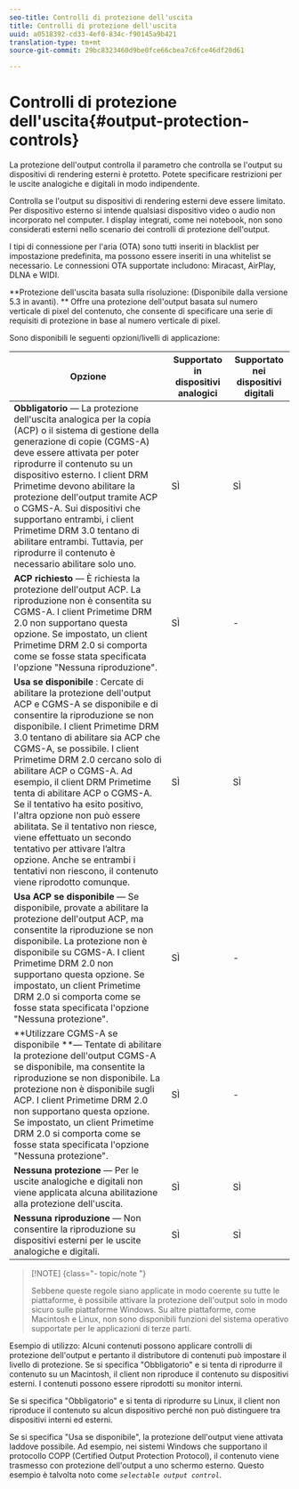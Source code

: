 ```yaml
---
seo-title: Controlli di protezione dell'uscita
title: Controlli di protezione dell'uscita
uuid: a0518392-cd33-4ef0-834c-f90145a9b421
translation-type: tm+mt
source-git-commit: 29bc8323460d9be0fce66cbea7c6fce46df20d61

---
```



# Controlli di protezione dell&#39;uscita{#output-protection-controls}

La protezione dell&#39;output controlla il parametro che controlla se l&#39;output su dispositivi di rendering esterni è protetto. Potete specificare restrizioni per le uscite analogiche e digitali in modo indipendente.

Controlla se l&#39;output su dispositivi di rendering esterni deve essere limitato. Per dispositivo esterno si intende qualsiasi dispositivo video o audio non incorporato nel computer. I display integrati, come nei notebook, non sono considerati esterni nello scenario dei controlli di protezione dell&#39;output.

I tipi di connessione per l&#39;aria (OTA) sono tutti inseriti in blacklist per impostazione predefinita, ma possono essere inseriti in una whitelist se necessario. Le connessioni OTA supportate includono: Miracast, AirPlay, DLNA e WIDI.

**Protezione dell&#39;uscita basata sulla risoluzione: (Disponibile dalla versione 5.3 in avanti). ** Offre una protezione dell&#39;output basata sul numero verticale di pixel del contenuto, che consente di specificare una serie di requisiti di protezione in base al numero verticale di pixel.

Sono disponibili le seguenti opzioni/livelli di applicazione:

| Opzione | Supportato in dispositivi analogici | Supportato nei dispositivi digitali |
|---|---|---|
| **Obbligatorio** — La protezione dell&#39;uscita analogica per la copia (ACP) o il sistema di gestione della generazione di copie (CGMS-A) deve essere attivata per poter riprodurre il contenuto su un dispositivo esterno. I client DRM Primetime devono abilitare la protezione dell&#39;output tramite ACP o CGMS-A. Sui dispositivi che supportano entrambi, i client Primetime DRM 3.0 tentano di abilitare entrambi. Tuttavia, per riprodurre il contenuto è necessario abilitare solo uno. | SÌ | SÌ |
| **ACP richiesto** — È richiesta la protezione dell&#39;output ACP. La riproduzione non è consentita su CGMS-A. I client Primetime DRM 2.0 non supportano questa opzione. Se impostato, un client Primetime DRM 2.0 si comporta come se fosse stata specificata l&#39;opzione &quot;Nessuna riproduzione&quot;. | SÌ | - |
| **Usa se disponibile** : Cercate di abilitare la protezione dell&#39;output ACP e CGMS-A se disponibile e di consentire la riproduzione se non disponibile. I client Primetime DRM 3.0 tentano di abilitare sia ACP che CGMS-A, se possibile. I client Primetime DRM 2.0 cercano solo di abilitare ACP o CGMS-A. Ad esempio, il client DRM Primetime tenta di abilitare ACP o CGMS-A. Se il tentativo ha esito positivo, l&#39;altra opzione non può essere abilitata. Se il tentativo non riesce, viene effettuato un secondo tentativo per attivare l’altra opzione. Anche se entrambi i tentativi non riescono, il contenuto viene riprodotto comunque. | SÌ | SÌ |
| **Usa ACP se disponibile** — Se disponibile, provate a abilitare la protezione dell&#39;output ACP, ma consentite la riproduzione se non disponibile. La protezione non è disponibile su CGMS-A. I client Primetime DRM 2.0 non supportano questa opzione. Se impostato, un client Primetime DRM 2.0 si comporta come se fosse stata specificata l&#39;opzione &quot;Nessuna protezione&quot;. | SÌ | - |
| **Utilizzare CGMS-A se disponibile **— Tentate di abilitare la protezione dell&#39;output CGMS-A se disponibile, ma consentite la riproduzione se non disponibile. La protezione non è disponibile sugli ACP. I client Primetime DRM 2.0 non supportano questa opzione. Se impostato, un client Primetime DRM 2.0 si comporta come se fosse stata specificata l&#39;opzione &quot;Nessuna protezione&quot;. | SÌ | - |
| **Nessuna protezione** — Per le uscite analogiche e digitali non viene applicata alcuna abilitazione alla protezione dell&#39;uscita. | SÌ | SÌ |
| **Nessuna riproduzione** — Non consentire la riproduzione su dispositivi esterni per le uscite analogiche e digitali. | SÌ | SÌ |

>[!NOTE] {class=&quot;- topic/note &quot;}
>
>Sebbene queste regole siano applicate in modo coerente su tutte le piattaforme, è possibile attivare la protezione dell&#39;output solo in modo sicuro sulle piattaforme Windows. Su altre piattaforme, come Macintosh e Linux, non sono disponibili funzioni del sistema operativo supportate per le applicazioni di terze parti.

Esempio di utilizzo: Alcuni contenuti possono applicare controlli di protezione dell&#39;output e pertanto il distributore di contenuti può impostare il livello di protezione. Se si specifica &quot;Obbligatorio&quot; e si tenta di riprodurre il contenuto su un Macintosh, il client non riproduce il contenuto su dispositivi esterni. I contenuti possono essere riprodotti su monitor interni.

Se si specifica &quot;Obbligatorio&quot; e si tenta di riprodurre su Linux, il client non riproduce il contenuto su alcun dispositivo perché non può distinguere tra dispositivi interni ed esterni.

Se si specifica &quot;Usa se disponibile&quot;, la protezione dell&#39;output viene attivata laddove possibile. Ad esempio, nei sistemi Windows che supportano il protocollo COPP (Certified Output Protection Protocol), il contenuto viene trasmesso con protezione dell&#39;output a uno schermo esterno. Questo esempio è talvolta noto come *`selectable output control`*.
